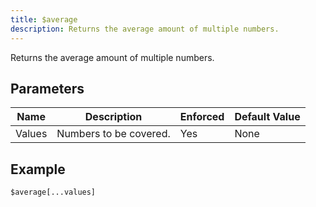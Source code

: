 ```yaml
---
title: $average
description: Returns the average amount of multiple numbers.
---
```


Returns the average amount of multiple numbers.
## Parameters
|  Name  |      Description       | Enforced | Default Value |
|--------|------------------------|----------|---------------|
| Values | Numbers to be covered. | Yes      | None          |
## Example
```eats
$average[...values]
```